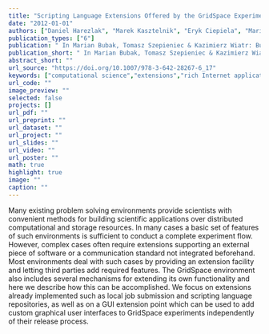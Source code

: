 ```yaml
---
title: "Scripting Language Extensions Offered by the GridSpace Experiment Platform"
date: "2012-01-01"
authors: ["Daniel Harezlak", "Marek Kasztelnik", "Eryk Ciepiela", "Marian Bubak"]
publication_types: ["6"]
publication: " In Marian Bubak, Tomasz Szepieniec & Kazimierz Wiatr: Building a National Distributed E-Infrastructure–PL-Grid: Scientific and Technical Achievements. 6  217--227. Berlin, Heidelberg: Springer https://doi.org/10.1007/978-3-642-28267-6_17. ISBN: 978-3-642-28267-6"
publication_short: " In Marian Bubak, Tomasz Szepieniec & Kazimierz Wiatr: Building a National Distributed E-Infrastructure–PL-Grid: Scientific and Technical Achievements. 6  217--227. Berlin, Heidelberg: Springer https://doi.org/10.1007/978-3-642-28267-6_17. ISBN: 978-3-642-28267-6"
abstract_short: ""
url_source: "https://doi.org/10.1007/978-3-642-28267-6_17"
keywords: ["computational science","extensions","rich Internet applications","scientific computing","virtual laboratories"]
url_code: ""
image_preview: ""
selected: false
projects: []
url_pdf: ""
url_preprint: ""
url_dataset: ""
url_project: ""
url_slides: ""
url_video: ""
url_poster: ""
math: true
highlight: true
image: ""
caption: ""
---
```

Many existing problem solving environments provide scientists with convenient methods for building scientific applications over distributed computational and storage resources. In many cases a basic set of features of such environments is sufficient to conduct a complete experiment flow. However, complex cases often require extensions supporting an external piece of software or a communication standard not integrated beforehand. Most environments deal with such cases by providing an extension facility and letting third parties add required features. The GridSpace environment also includes several mechanisms for extending its own functionality and here we describe how this can be accomplished. We focus on extensions already implemented such as local job submission and scripting language repositories, as well as on a GUI extension point which can be used to add custom graphical user interfaces to GridSpace experiments independently of their release process.

